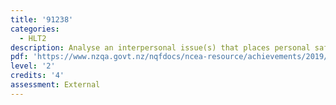 ```yaml
---
title: '91238'
categories:
  - HLT2
description: Analyse an interpersonal issue(s) that places personal safety at risk
pdf: 'https://www.nzqa.govt.nz/nqfdocs/ncea-resource/achievements/2019/as91238.pdf'
level: '2'
credits: '4'
assessment: External
---
```


